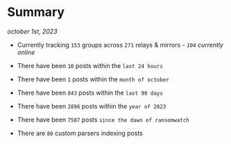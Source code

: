 
# Summary
_october 1st, 2023_

- Currently tracking `153` groups across `271` relays & mirrors - _`104` currently online_

- There have been `10` posts within the `last 24 hours`

- There have been `1` posts within the `month of october`

- There have been `843` posts within the `last 90 days`

- There have been `2896` posts within the `year of 2023`

- There have been `7587` posts `since the dawn of ransomwatch`

- There are `80` custom parsers indexing posts
